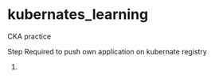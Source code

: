 # kubernates_learning
CKA practice


Step Required to push own application on kubernate registry

1) 